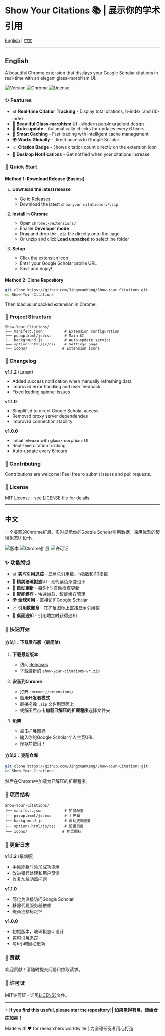 # Show Your Citations 📚 | 展示你的学术引用

[English](#english) | [中文](#chinese)

---

<a name="english"></a>
## English

A beautiful Chrome extension that displays your Google Scholar citations in real-time with an elegant glass-morphism UI.

![Version](https://img.shields.io/badge/version-1.1.2-blue)
![Chrome](https://img.shields.io/badge/Chrome-Extension-green)
![License](https://img.shields.io/badge/license-MIT-purple)

### ✨ Features

- 📊 **Real-time Citation Tracking** - Display total citations, h-index, and i10-index
- 🎨 **Beautiful Glass-morphism UI** - Modern purple gradient design
- 🔄 **Auto-update** - Automatically checks for updates every 6 hours
- 💾 **Smart Caching** - Fast loading with intelligent cache management
- 🌍 **Works Globally** - Direct access to Google Scholar
- 📈 **Citation Badge** - Shows citation count directly on the extension icon
- 🔔 **Desktop Notifications** - Get notified when your citations increase

### 🚀 Quick Start

#### Method 1: Download Release (Easiest)
1. **Download the latest release**
   - Go to [Releases](https://github.com/JingxuanKang/Show-Your-Citations/releases)
   - Download the latest `show-your-citations-v*.zip`

2. **Install in Chrome**
   - Open `chrome://extensions/`
   - Enable **Developer mode**
   - Drag and drop the `.zip` file directly onto the page
   - Or unzip and click **Load unpacked** to select the folder

3. **Setup**
   - Click the extension icon
   - Enter your Google Scholar profile URL
   - Save and enjoy!

#### Method 2: Clone Repository
```bash
git clone https://github.com/JingxuanKang/Show-Your-Citations.git
cd Show-Your-Citations
```
Then load as unpacked extension in Chrome.


### 📁 Project Structure
```
Show-Your-Citations/
├── manifest.json          # Extension configuration
├── popup.html/js/css      # Main UI
├── background.js          # Auto-update service
├── options.html/js/css    # Settings page
└── icons/                # Extension icons
```

### 📝 Changelog

**v1.1.2** (Latest)
- Added success notification when manually refreshing data
- Improved error handling and user feedback
- Fixed loading spinner issues

**v1.1.0**
- Simplified to direct Google Scholar access
- Removed proxy server dependencies
- Improved connection stability

**v1.0.0**
- Initial release with glass-morphism UI
- Real-time citation tracking
- Auto-update every 6 hours

### 🤝 Contributing

Contributions are welcome! Feel free to submit issues and pull requests.

### 📄 License

MIT License - see [LICENSE](LICENSE) file for details.

---

<a name="chinese"></a>
## 中文

一个美观的Chrome扩展，实时显示你的Google Scholar引用数据，采用优雅的玻璃拟态UI设计。

![版本](https://img.shields.io/badge/版本-1.1.2-blue)
![Chrome扩展](https://img.shields.io/badge/Chrome-扩展-green)
![许可证](https://img.shields.io/badge/许可证-MIT-purple)

### ✨ 功能特点

- 📊 **实时引用追踪** - 显示总引用数、h指数和i10指数
- 🎨 **精美玻璃拟态UI** - 现代紫色渐变设计
- 🔄 **自动更新** - 每6小时自动检查更新
- 💾 **智能缓存** - 快速加载，智能缓存管理
- 🌍 **全球可用** - 直接访问Google Scholar
- 📈 **引用数徽章** - 在扩展图标上直接显示引用数
- 🔔 **桌面通知** - 引用增加时获得通知

### 🚀 快速开始

#### 方法1：下载发布版（最简单）
1. **下载最新版本**
   - 访问 [Releases](https://github.com/JingxuanKang/Show-Your-Citations/releases)
   - 下载最新的 `show-your-citations-v*.zip`

2. **安装到Chrome**
   - 打开 `chrome://extensions/`
   - 启用**开发者模式**
   - 直接拖拽 `.zip` 文件到页面上
   - 或解压后点击**加载已解压的扩展程序**选择文件夹

3. **设置**
   - 点击扩展图标
   - 输入你的Google Scholar个人主页URL
   - 保存并使用！

#### 方法2：克隆仓库
```bash
git clone https://github.com/JingxuanKang/Show-Your-Citations.git
cd Show-Your-Citations
```
然后在Chrome中加载为已解压的扩展程序。


### 📁 项目结构
```
Show-Your-Citations/
├── manifest.json          # 扩展配置
├── popup.html/js/css      # 主界面
├── background.js          # 自动更新服务
├── options.html/js/css    # 设置页面
└── icons/                # 扩展图标
```

### 📝 更新日志

**v1.1.2** (最新版)
- 手动刷新时添加成功提示
- 改进错误处理和用户反馈
- 修复加载动画问题

**v1.1.0**
- 简化为直接访问Google Scholar
- 移除代理服务器依赖
- 提高连接稳定性

**v1.0.0**
- 初始版本，玻璃拟态UI设计
- 实时引用追踪
- 每6小时自动更新

### 🤝 贡献

欢迎贡献！请随时提交问题和拉取请求。

### 📄 许可证

MIT许可证 - 详见[LICENSE](LICENSE)文件。

---

⭐ **If you find this useful, please star the repository! | 如果觉得有用，请给仓库加星！**

Made with ❤️ for researchers worldwide | 为全球研究者用心打造
